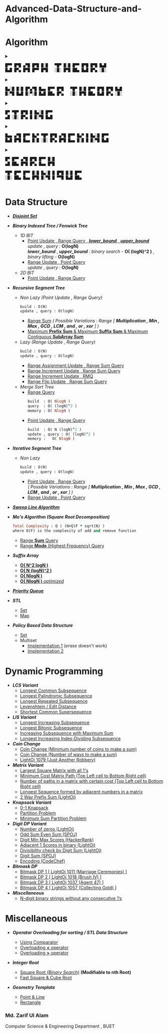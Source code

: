 # Advanced-Data-Structure-and-Algorithm

# Algorithm

<details>
<summary>  
    
```c++
█▀▀ █▀█ ▄▀█ █▀█ █░█   ▀█▀ █░█ █▀▀ █▀█ █▀█ █▄█
█▄█ █▀▄ █▀█ █▀▀ █▀█   ░█░ █▀█ ██▄ █▄█ █▀▄ ░█░
```
</summary>

* ***Graph Traversal***
  * BFS
    * [Single Source BFS](https://github.com/zarif98sjs/Advanced-Data-Structure-and-Algorithm/blob/master/Algorithm/01%20BFS.cpp) 
    * [Multi Source BFS](https://github.com/zarif98sjs/Advanced-Data-Structure-and-Algorithm/blob/master/Algorithm/37%20Multisource%20BFS.cpp)
  * [DFS](https://github.com/zarif98sjs/Advanced-Data-Structure-and-Algorithm/blob/master/Algorithm/02%20DFS.cpp)
* ***Single Source Shortest Path (SSSP)***
  * [Dijkstra](https://github.com/zarif98sjs/Advanced-Data-Structure-and-Algorithm/blob/master/Algorithm/03%20Dijkstra%20%5BSingle%20Source%20Shortest%20Path%5D.cpp)
  * [Bellman Ford](https://github.com/zarif98sjs/Advanced-Data-Structure-and-Algorithm/blob/master/Algorithm/04%20Bellman%20Ford%20%5BSingle%20Source%20Shortest%20Path%5D.cpp)
* ***All Pair Shortest Path (APSP)***
  * [Floyd Warshall](https://github.com/zarif98sjs/Advanced-Data-Structure-and-Algorithm/blob/master/Algorithm/05%20Floyd%20Warshall%20%5BAll%20Pair%20Shortest%20Path%5D.cpp)
  * [Johnson](https://github.com/zarif98sjs/Advanced-Data-Structure-and-Algorithm/blob/master/Algorithm/06%20Johnson%20%5BAll%20Pair%20Shortest%20Path%5D.cpp)
* ***Minimum Spanning Tree***
  * [Prim-Jarnik](https://github.com/zarif98sjs/Advanced-Data-Structure-and-Algorithm/blob/master/Algorithm/07%20Prim's%20MST.cpp)
  * [Kruskal](https://github.com/zarif98sjs/Advanced-Data-Structure-and-Algorithm/blob/master/Algorithm/08%20Kruskal's%20MST.cpp)
* ***Cycle***
  * Cycle Check
    * [**Unirected Graph**](https://github.com/zarif98sjs/Advanced-Data-Structure-and-Algorithm/blob/master/Algorithm/40%20Cycle%20Check.cpp)
    * **Directed graph**
      1. [Colouring](https://github.com/zarif98sjs/Advanced-Data-Structure-and-Algorithm/blob/master/Algorithm/41%20Cycle%20Check%20Directed.cpp)
      2. [Top Sort](https://github.com/zarif98sjs/Advanced-Data-Structure-and-Algorithm/blob/master/Algorithm/41.2%20Cycle%20Check%20Directed%202.cpp)
  * [Odd Cycle existence / Bipartite / Bicolorable check](https://github.com/zarif98sjs/Advanced-Data-Structure-and-Algorithm/blob/master/Algorithm/39%20Bipartite%20check.cpp)
* ***Articulation***
  * [Articulation Point](https://github.com/zarif98sjs/Advanced-Data-Structure-and-Algorithm/blob/master/Algorithm/10%20Articulation%20Point.cpp)
  * [Articulation Bridge](https://github.com/zarif98sjs/Advanced-Data-Structure-and-Algorithm/blob/master/Algorithm/11%20Articulation%20Bridge.cpp)
  * [Biconnected Components](https://github.com/zarif98sjs/Advanced-Data-Structure-and-Algorithm/blob/master/Algorithm/14%20Biconnected%20Components.cpp)
  * [Bridge Tree](https://github.com/zarif98sjs/Advanced-Data-Structure-and-Algorithm/blob/master/Algorithm/15%20Bridge%20Tree.cpp)
* [***Euler Tour***](https://github.com/zarif98sjs/Advanced-Data-Structure-and-Algorithm/blob/master/Algorithm/48%20Euler%20Tour.cpp)
* ***DP***
  * [Subtree Size](https://github.com/zarif98sjs/Advanced-Data-Structure-and-Algorithm/blob/master/Algorithm/38%20Subtree%20Size.cpp)
* ***Miscellaneous***
  * [Topological Sort](https://github.com/zarif98sjs/Advanced-Data-Structure-and-Algorithm/blob/master/Algorithm/12%20Topological%20Sort.cpp)
  * [Strongly Connected Component (SCC)](https://github.com/zarif98sjs/Advanced-Data-Structure-and-Algorithm/blob/master/Algorithm/13%20Strongly%20Connected%20Component.cpp)
  * [Lowest Common Ancestor (LCA)](https://github.com/zarif98sjs/Advanced-Data-Structure-and-Algorithm/blob/master/Algorithm/09%20Lowest%20Common%20Ancestor.cpp)

</details>

<details>
<summary>  
    
```c++
█▄░█ █░█ █▀▄▀█ █▄▄ █▀▀ █▀█   ▀█▀ █░█ █▀▀ █▀█ █▀█ █▄█
█░▀█ █▄█ █░▀░█ █▄█ ██▄ █▀▄   ░█░ █▀█ ██▄ █▄█ █▀▄ ░█░
```
</summary>

* ***Power & Modulus***
  * [Power](https://github.com/zarif98sjs/Advanced-Data-Structure-and-Algorithm/blob/master/Algorithm/18%20Power.cpp)
  * [Big Mod](https://github.com/zarif98sjs/Advanced-Data-Structure-and-Algorithm/blob/master/Algorithm/19%20BigMod.cpp)
  * [Inverse Mod](https://github.com/zarif98sjs/Advanced-Data-Structure-and-Algorithm/blob/master/Algorithm/20%20InvMod.cpp)
* [***Extended Euclidean Algorithm***](https://github.com/zarif98sjs/Advanced-Data-Structure-and-Algorithm/blob/master/Algorithm/28%20Extended%20Euclid.cpp)
* [***nCr***](https://github.com/zarif98sjs/Advanced-Data-Structure-and-Algorithm/blob/master/Algorithm/21%20nCr.cpp)
* ***Sieve of Eratosthenes***
  * [General Sieve](https://github.com/zarif98sjs/Advanced-Data-Structure-and-Algorithm/blob/master/Algorithm/22%20Sieve%20of%20Eratosthenes.cpp) : **O( N log(logN) )** , *Memory* : **O(N)**
  * [Bit Sieve](https://github.com/zarif98sjs/Advanced-Data-Structure-and-Algorithm/blob/master/Algorithm/23%20Bit%20Sieve.cpp) : **O( N log(logN) )** , *Memory* : **N bit**
  * [Segmented Sieve](https://github.com/zarif98sjs/Advanced-Data-Structure-and-Algorithm/blob/master/Algorithm/24%20Segmented%20Sieve.cpp) : **O( (R-L+1) log(logR) + sqrt(R) log(log(sqrt(R))) )** , *Memory* : **O(R-L+1)**
* ***Prime Factorization***
  * [Using all primes](https://github.com/zarif98sjs/Advanced-Data-Structure-and-Algorithm/blob/master/Algorithm/25%20Prime%20Factorization.cpp) : **O( (sqrt(N)/log(sqrt(N)) * logN )**
  * [Using only smallest prime factor](https://github.com/zarif98sjs/Advanced-Data-Structure-and-Algorithm/blob/master/Algorithm/35%20Prime%20Factorization%20using%20SPF.cpp) : **O(logN)**
* ***Divisors***
  * [Number of Divisors](https://github.com/zarif98sjs/Advanced-Data-Structure-and-Algorithm/blob/master/Algorithm/26%20Divisors.cpp)
  * [Cumulative Sum of Number of Divisors](https://github.com/zarif98sjs/Advanced-Data-Structure-and-Algorithm/blob/master/Algorithm/26%20Divisors.cpp)
  * [Sum of Divisors](https://github.com/zarif98sjs/Advanced-Data-Structure-and-Algorithm/blob/master/Algorithm/26%20Divisors.cpp)
  * [Cumulative Sum of Sum of Divisors](https://github.com/zarif98sjs/Advanced-Data-Structure-and-Algorithm/blob/master/Algorithm/26%20Divisors.cpp)
  * [All Prime Divisors](https://github.com/zarif98sjs/Advanced-Data-Structure-and-Algorithm/blob/master/Algorithm/36%20Find%20All%20Prime%20Divisors%20of%20N.cpp) 
    : **O( sqrt (N) )**
* [***Euler Totient***](https://github.com/zarif98sjs/Advanced-Data-Structure-and-Algorithm/blob/master/Algorithm/27%20Euler%20Totient.cpp)
* ***Linear Diophantine***
  * [2 Variable](https://github.com/zarif98sjs/Advanced-Data-Structure-and-Algorithm/blob/master/Algorithm/29%20Linear_Diophantine.cpp)
  * [3 Variable](https://github.com/zarif98sjs/Advanced-Data-Structure-and-Algorithm/blob/master/Algorithm/31%20Linear%20Diophantine%20(3%20variable).cpp)
  * [Number of solutions in a range](https://github.com/zarif98sjs/Advanced-Data-Structure-and-Algorithm/blob/master/Algorithm/30%20Linear%20Diophantine%20(Number%20of%20solution%20in%20a%20range).cpp)
* [***Highest Composite Number***](https://github.com/zarif98sjs/Advanced-Data-Structure-and-Algorithm/blob/master/Algorithm/32%20Highest%20Composite%20Number.cpp)
* [***Factorials***](https://github.com/zarif98sjs/Advanced-Data-Structure-and-Algorithm/blob/master/Algorithm/33%20Factorials.cpp)
  * Number of digits in N factorial
  * Prime Factorization of N Factorial O(N*log(N))
  * Find the first K digits of N!
* [***Chinese Remainder Theorem***](https://github.com/zarif98sjs/Advanced-Data-Structure-and-Algorithm/blob/master/Algorithm/34%20Chinese%20Remainder%20Theorem.cpp)

</details>

 
<details>
<summary>  
    
```c++
█▀ ▀█▀ █▀█ █ █▄░█ █▀▀
▄█ ░█░ █▀▄ █ █░▀█ █▄█
```
</summary>
    
 * [***Suffix Array***](https://github.com/zarif98sjs/Advanced-Data-Structure-and-Algorithm/blob/master/Data%20Structure/23%20Suffix%20Array%204.cpp) : **O( NlogN )**
 * [***Longest Common Prefix (LCP) Array Construction***](https://github.com/zarif98sjs/Advanced-Data-Structure-and-Algorithm/blob/master/Algorithm/43%20Longest%20Common%20Prefix.cpp) : **O(N)**
 * [***Prefix Function (KMP ALgorithm)***](https://github.com/zarif98sjs/Advanced-Data-Structure-and-Algorithm/blob/master/Algorithm/44%20Prefix%20Function%20KMP.cpp) : **O(N)**
</details>

<details>
<summary>  
    
```c++
█▄▄ ▄▀█ █▀▀ █▄▀ ▀█▀ █▀█ ▄▀█ █▀▀ █▄▀ █ █▄░█ █▀▀
█▄█ █▀█ █▄▄ █░█ ░█░ █▀▄ █▀█ █▄▄ █░█ █ █░▀█ █▄█
```
</summary>
 
  * ***N Queen***
    * [Easy to Understand](https://github.com/zarif98sjs/Advanced-Data-Structure-and-Algorithm/blob/master/Algorithm/45%20Backtrack%20N%20Queen.cpp)
    * [Optimized](https://github.com/zarif98sjs/Advanced-Data-Structure-and-Algorithm/blob/master/Algorithm/46%20Backtrack%20N%20Queen%20Optimized.cpp)
  * [***Knight's Tour***](https://github.com/zarif98sjs/Advanced-Data-Structure-and-Algorithm/blob/master/Algorithm/47%20Backtrack%20Knight's%20Tour.cpp)
 
</details>

<details>
<summary>  
    
```c++
█▀ █▀▀ ▄▀█ █▀█ █▀▀ █░█  
▄█ ██▄ █▀█ █▀▄ █▄▄ █▀█  

▀█▀ █▀▀ █▀▀ █░█ █▄░█ █ █▀█ █░█ █▀▀
░█░ ██▄ █▄▄ █▀█ █░▀█ █ ▀▀█ █▄█ ██▄
```
</summary>
 
  * ***Binary Search*** 
    * [*lower_bound* , *upper_bound* implementation](https://github.com/zarif98sjs/Advanced-Data-Structure-and-Algorithm/blob/master/Algorithm/42%20Binary%20Search.cpp)
    * [Solve Equation](https://github.com/zarif98sjs/Advanced-Data-Structure-and-Algorithm/blob/master/Algorithm/16%20Binary%20Search%20(Eqn%20Solve).cpp)
    * [Meet In The Middle](https://github.com/zarif98sjs/Advanced-Data-Structure-and-Algorithm/blob/master/Algorithm/17%20Binary%20Search%20(Meet%20In%20The%20Middle).cpp)
   
</details>
  

# Data Structure

* [***Disjoint Set***](https://github.com/zarif98sjs/Advanced-Data-Structure-and-Algorithm/blob/master/Data%20Structure/12%20Disjoint%20Set.cpp)

* ***Binary Indexed Tree / Fenwick Tree***
  * *1D BIT*
    * [Point Update , Range Query , ***lower_bound*** , ***upper_bound*** ](https://github.com/zarif98sjs/Advanced-Data-Structure-and-Algorithm/blob/master/Data%20Structure/01%20BIT%20(POINT%20update%20%2C%20RANGE%20query).cpp)  
    *update* , *query* : **O(logN)**   
    ***lower_bound*** , ***upper_bound*** : *binary search* - **O( (logN)^2 )**  , *binary lifting* - **O(logN)**
    * [Range Update , Point Query](https://github.com/zarif98sjs/Advanced-Data-Structure-and-Algorithm/blob/master/Data%20Structure/02%20BIT%20(RANGE%20update%20%2C%20POINT%20query).cpp)  
    *update* , *query* : **O(logN)**   
  * *2D BIT*
    * [Point Update , Range Query](https://github.com/zarif98sjs/Advanced-Data-Structure-and-Algorithm/blob/master/Data%20Structure/10%202D%20BIT%20(POINT%20update%2C%20RANGE%20query).cpp)
    
* ***Recursive Segment Tree***
  * *Non Lazy (Point Update , Range Query)*
     ```ruby
     build : O(N) 
     update , query : O(logN)
     ```
    * [Range Sum](https://github.com/zarif98sjs/Advanced-Data-Structure-and-Algorithm/blob/master/Data%20Structure/03%20Segment%20Tree%20(POINT%20update%20%2C%20RANGE%20query).cpp) *( Possible Variations : Range [ **Multiplication , Min , Max , GCD , LCM , and , or , xor** ] )*
    * [Maximum **Prefix Sum** & Maximum **Suffix Sum** & Maximum Contiguous **SubArray Sum**](https://github.com/zarif98sjs/Advanced-Data-Structure-and-Algorithm/blob/master/Data%20Structure/13%20Segment%20Tree%20Max%20Prefix_Suffix_SubArray%20Sum.cpp)
  * *Lazy (Range Update , Range Query)* 
     ```ruby
     build : O(N) 
     update , query : O(logN)
     ```
    * [Range Assignment Update , Range Sum Query](https://github.com/zarif98sjs/Advanced-Data-Structure-and-Algorithm/blob/master/Data%20Structure/24%20SegmentTreeLazy%20(Range%20Assignment%20Update%20%2C%20Range%20Sum%20Query).cpp)
    * [Range Increment Update , Range Sum Query](https://github.com/zarif98sjs/Advanced-Data-Structure-and-Algorithm/blob/master/Data%20Structure/25%20SegmentTreeLazy%20(Range%20Increment%20Update%20%2C%20Range%20Sum%20Query).cpp)
    * [Range Increment Update , RMQ](https://github.com/zarif98sjs/Advanced-Data-Structure-and-Algorithm/blob/master/Data%20Structure/26%20SegmentTreeLazy%20(Range%20Increment%20Update%20%2C%20RMQ).cpp)
    * [Range Flip Update , Range Sum Query](https://github.com/zarif98sjs/Advanced-Data-Structure-and-Algorithm/blob/master/Data%20Structure/27%20SegmentTreeLazy%20(Range%20Flip%20Update%20%2C%20Range%20Sum%20Query).cpp)
  * *Merge Sort Tree*
    * [Range Query](https://github.com/zarif98sjs/Advanced-Data-Structure-and-Algorithm/blob/master/Data%20Structure/05%20Merge%20Sort%20Tree.cpp)  
      ```ruby
      build  : O( NlogN )
      query  : O( (logN)^2 )
      memory : O( NlogN )
      ```
    * [Point Update , Range Query](https://github.com/zarif98sjs/Advanced-Data-Structure-and-Algorithm/blob/master/Data%20Structure/19%20Merge%20Sort%20Tree%202.cpp)  
      ```ruby
      build  : O( N (logN)^2 )
      update , query : O( (logN)^2 )
      memory :   O( NlogN )
      ```
      
* ***Iterative Segment Tree***
  * *Non Lazy*
     ```ruby
     build : O(N) 
     update , query : O(logN)
     ```
    * [Point Update , Range Query](https://github.com/zarif98sjs/Advanced-Data-Structure-and-Algorithm/blob/master/Data%20Structure/28%20Iterative%20Segment%20Tree%20(Point%20Update%2CRange%20Query).cpp)  
    *( Possible Variations : Range [ **Multiplication , Min , Max , GCD , LCM , and , or , xor** ] )*
    * [Range Update , Point Query](https://github.com/zarif98sjs/Advanced-Data-Structure-and-Algorithm/blob/master/Data%20Structure/29%20Iterative%20Segment%20Tree%20(Range%20Update%2CPoint%20Query).cpp)

* [***Sweep Line Algorithm***](https://github.com/zarif98sjs/Advanced-Data-Structure-and-Algorithm/blob/master/Data%20Structure/06%20Sweep%20Line%20Algorithm.cpp)
* ***Mo's Algorithm (Square Root Decomposition)***
    ```ruby
    Total Complexity : O ( (N+Q)F * sqrt(N) )
    where O(F) is the complexity of add and remove function
    ```
  * [Range **Sum** Query](https://github.com/zarif98sjs/Advanced-Data-Structure-and-Algorithm/blob/master/Data%20Structure/07%20Mo's%20Algo%20(RANGE%20sum%20query).cpp)
  * [Range **Mode** (Highest Frequency) Query](https://github.com/zarif98sjs/Advanced-Data-Structure-and-Algorithm/blob/master/Data%20Structure/09%20Mo's%20Algo%20(RANGE%20mode%20query%20Optimized).cpp)
* ***Suffix Array***
  * [**O( N^2 logN )**](https://github.com/zarif98sjs/Advanced-Data-Structure-and-Algorithm/blob/master/Data%20Structure/20%20Suffix%20Array%201.cpp)
  * [**O( N (logN)^2 )**](https://github.com/zarif98sjs/Advanced-Data-Structure-and-Algorithm/blob/master/Data%20Structure/21%20Suffix%20Array%202.cpp)
  * [**O( NlogN )**](https://github.com/zarif98sjs/Advanced-Data-Structure-and-Algorithm/blob/master/Data%20Structure/22%20Suffix%20Array%203.cpp)
  * [**O( NlogN )** *optimized*](https://github.com/zarif98sjs/Advanced-Data-Structure-and-Algorithm/blob/master/Data%20Structure/23%20Suffix%20Array%204.cpp)
* [***Priority Queue***](https://github.com/zarif98sjs/Advanced-Data-Structure-and-Algorithm/blob/master/Data%20Structure/11%20Priority%20Queue%20Implementation.cpp)
* ***STL***
  * [Set](https://github.com/zarif98sjs/Advanced-Data-Structure-and-Algorithm/blob/master/Data%20Structure/14%20STL%20Set.cpp)
  * [Map](https://github.com/zarif98sjs/Advanced-Data-Structure-and-Algorithm/blob/master/Data%20Structure/15%20STL%20Map.cpp)
* ***Policy Based Data Structure***
  * [Set](https://github.com/zarif98sjs/Advanced-Data-Structure-and-Algorithm/blob/master/Data%20Structure/16%20PBDS%20Set.cpp)
  * Multiset
    * [Implementation 1](https://github.com/zarif98sjs/Advanced-Data-Structure-and-Algorithm/blob/master/Data%20Structure/17%20PBDS%20Multiset.cpp) (*erase* doesn't work)
    * [Implementation 2](https://github.com/zarif98sjs/Advanced-Data-Structure-and-Algorithm/blob/master/Data%20Structure/18%20PBDS%20Multiset%202.cpp)

  
# Dynamic Programming

* ***LCS Variant***
  * [Longest Common Subsequence](https://github.com/zarif98sjs/Advanced-Data-Structure-and-Algorithm/blob/master/Dynamic%20Programming/01%20LCS.cpp)
  * [Longest Palindromic Subsequence](https://github.com/zarif98sjs/Advanced-Data-Structure-and-Algorithm/blob/master/Dynamic%20Programming/02%20LPS.cpp)
  * [Longest Repeated Subsequence](https://github.com/zarif98sjs/Advanced-Data-Structure-and-Algorithm/blob/master/Dynamic%20Programming/03%20LRS.cpp)
  * [Levenshtein / Edit Distance](https://github.com/zarif98sjs/Advanced-Data-Structure-and-Algorithm/blob/master/Dynamic%20Programming/04%20Levenshtein%20or%20Edit%20Distance.cpp)
  * [Shortest Common Supersequence](https://github.com/zarif98sjs/Advanced-Data-Structure-and-Algorithm/blob/master/Dynamic%20Programming/08%20Shortest%20Common%20Supersequence.cpp)
* ***LIS Variant***
  * [Longest Increasing Subsequence](https://github.com/zarif98sjs/Advanced-Data-Structure-and-Algorithm/blob/master/Dynamic%20Programming/05%20LIS.cpp)
  * [Longest Bitonic Subsequence](https://github.com/zarif98sjs/Advanced-Data-Structure-and-Algorithm/blob/master/Dynamic%20Programming/09%20Longest%20Bitonic%20Subsequence.cpp)
  * [Increasing Subsequence with Maximum Sum](https://github.com/zarif98sjs/Advanced-Data-Structure-and-Algorithm/blob/master/Dynamic%20Programming/10%20Increasing%20Subsequence%20with%20Maximum%20Sum.cpp)
  * [Longest Increasing Index-Dividing Subsequence](https://github.com/zarif98sjs/Advanced-Data-Structure-and-Algorithm/blob/master/Dynamic%20Programming/32%20Longest%20increasing%20index%20dividing%20subsequence.cpp)
* ***Coin Change*** 
  * [Coin Change (Minimum number of coins to make a sum)](https://github.com/zarif98sjs/Advanced-Data-Structure-and-Algorithm/blob/master/Dynamic%20Programming/06%20Coin%20Change(Min%20Coin).cpp)
  * [Coin Change (Number of ways to make a sum)](https://github.com/zarif98sjs/Advanced-Data-Structure-and-Algorithm/blob/master/Dynamic%20Programming/07%20Coin%20Change(Num.%20of%20Ways).cpp)
  * [LightOj 1079 (Just Another Robbery)](https://github.com/zarif98sjs/Advanced-Data-Structure-and-Algorithm/blob/master/Dynamic%20Programming/31%20Coin%20Change%20Varient%20%5BLightOj%201079%20Just%20Another%20Robbery%5D.cpp)
* ***Matrix Variant***
  * [Largest Square Matrix with all 1's](https://github.com/zarif98sjs/Advanced-Data-Structure-and-Algorithm/blob/master/Dynamic%20Programming/11%20Largest%20Square%20Matrix%20with%20all%201.cpp)
  * [Minimum Cost Matrix Path (Top Left cell to Bottom Right cell)](https://github.com/zarif98sjs/Advanced-Data-Structure-and-Algorithm/blob/master/Dynamic%20Programming/12%20Minimum%20Cost%20Matrix%20Path.cpp)
  * [Number of paths in a matrix with certain cost (Top Left cell to Bottom Right cell)](https://github.com/zarif98sjs/Advanced-Data-Structure-and-Algorithm/blob/master/Dynamic%20Programming/14%20Number%20of%20Paths%20with%20certain%20cost.cpp)
  * [Longest Sequence formed by adjacent numbers in a matrix](https://github.com/zarif98sjs/Advanced-Data-Structure-and-Algorithm/blob/master/Dynamic%20Programming/13%20Longest%20Sequence%20by%20Adjacent%20Numbers.cpp)
  * [2 Way Prefix Sum (LightOj)](https://github.com/zarif98sjs/Advanced-Data-Structure-and-Algorithm/blob/master/Dynamic%20Programming/26%202%20Way%20Prefix%20Sum.cpp)
* ***Knapsack Variant***
  * [0-1 Knapsack](https://github.com/zarif98sjs/Advanced-Data-Structure-and-Algorithm/blob/master/Dynamic%20Programming/15%200-1%20Knapsack.cpp)
  * [Partition Problem](https://github.com/zarif98sjs/Advanced-Data-Structure-and-Algorithm/blob/master/Dynamic%20Programming/16%20Partition%20Problem.cpp)
  * [Minimum Sum Partition Problem](https://github.com/zarif98sjs/Advanced-Data-Structure-and-Algorithm/blob/master/Dynamic%20Programming/17%20Minimum%20Sum%20Partition%20Problem.cpp)
* ***Digit DP Variant***
  * [Number of zeros (LightOj)](https://github.com/zarif98sjs/Advanced-Data-Structure-and-Algorithm/blob/master/Dynamic%20Programming/19%20Number%20of%20zeros.cpp)
  * [Odd Sum Even Sum (SPOJ)](https://github.com/zarif98sjs/Advanced-Data-Structure-and-Algorithm/blob/master/Dynamic%20Programming/20%20Odd%20Sum%20Even%20Sum.cpp)
  * [Digit Min Max Scores (HackerRank)](https://github.com/zarif98sjs/Advanced-Data-Structure-and-Algorithm/blob/master/Dynamic%20Programming/21%20Digit%20Min%20Max%20Scores.cpp)
  * [Adjacent 1 Scores in binary (LightOj)](https://github.com/zarif98sjs/Advanced-Data-Structure-and-Algorithm/blob/master/Dynamic%20Programming/22%20Adjacent%201%20Scores%20in%20binary.cpp)
  * [Divisibility check by Digit Sum (LightOj)](https://github.com/zarif98sjs/Advanced-Data-Structure-and-Algorithm/blob/master/Dynamic%20Programming/23%20Divisibility%20check%20by%20Digit%20Sum.cpp)
  * [Digit Sum (SPOJ)](https://github.com/zarif98sjs/Advanced-Data-Structure-and-Algorithm/blob/master/Dynamic%20Programming/24%20Digit%20Sum.cpp)
  * [Encoding (CodeChef)](https://github.com/zarif98sjs/Advanced-Data-Structure-and-Algorithm/blob/master/Dynamic%20Programming/25%20CHEF_LONG%20ENCODING.cpp)
* ***Bitmask DP***
  * [Bitmask DP 1 [ LightOj 1011 (Marriage Ceremonies) ]](https://github.com/zarif98sjs/Advanced-Data-Structure-and-Algorithm/blob/master/Dynamic%20Programming/27%20Bitmask%20DP%201%20%5BLightOj%201011%20Marriage%20Ceremonies%5D.cpp)
  * [Bitmask DP 2 [ LightOj 1018 (Brush IV) ]](https://github.com/zarif98sjs/Advanced-Data-Structure-and-Algorithm/blob/master/Dynamic%20Programming/28%20Bitmask%20DP%202%20%5BLightOj%201018%20Brush%20IV%5D.cpp)
  * [Bitmask DP 3 [ LightOj 1037 (Agent 47) ]](https://github.com/zarif98sjs/Advanced-Data-Structure-and-Algorithm/blob/master/Dynamic%20Programming/29%20Bitmask%20DP%203%20%5BLightOj%201037%20Agent%2047%5D.cpp)
  * [Bitmask DP 4 [ LightOj 1057 (Collecting Gold) ]](https://github.com/zarif98sjs/Advanced-Data-Structure-and-Algorithm/blob/master/Dynamic%20Programming/30%20Bitmask%20DP%204%20%5BLightOj%201057%20Collecting%20Gold%5D.cpp)
* ***Miscellaneous***
  * [N-digit binary strings without any consecutive 1’s](https://github.com/zarif98sjs/Advanced-Data-Structure-and-Algorithm/blob/master/Dynamic%20Programming/18%20Count%20N%20digit%20binary%20string%20without%20consecutive%201's.cpp)
  
# Miscellaneous
 * ***Operator Overloading for sorting / STL Data Structure***
   * [Using Comparator](https://github.com/zarif98sjs/Advanced-Data-Structure-and-Algorithm/blob/master/Miscellaneous/01%20Operator%20Overloading%20for%20Sorting%20(Part%201).cpp)
   * [Overloading **<** operator](https://github.com/zarif98sjs/Advanced-Data-Structure-and-Algorithm/blob/master/Miscellaneous/01%20Operator%20Overloading%20for%20Sorting%20(Part%202).cpp)
   * [Overloading **>** operator](https://github.com/zarif98sjs/Advanced-Data-Structure-and-Algorithm/blob/master/Miscellaneous/01%20Operator%20Overloading%20for%20Sorting%20(Part%203).cpp)
   
 * ***Integer Root***
   * [Square Root *(Binary Search)*](https://github.com/zarif98sjs/Advanced-Data-Structure-and-Algorithm/blob/master/Miscellaneous/04%20Square%20Root%20Binary%20Search.cpp) **(Modifiable to nth Root)**
   * [Fast Square & Cube Root](https://github.com/zarif98sjs/Advanced-Data-Structure-and-Algorithm/blob/master/Miscellaneous/05%20Fast%20Integer%20Cube%20and%20Square%20Root.cpp)
 
 * ***Geometry Template***
   * [Point & Line](https://github.com/zarif98sjs/Advanced-Data-Structure-and-Algorithm/blob/master/Miscellaneous/02%20Geometry%20Template%20(Point%20%26%20Line).cpp)
   * [Rectangle](https://github.com/zarif98sjs/Advanced-Data-Structure-and-Algorithm/blob/master/Miscellaneous/03%20Geometry%20Template%20(Rectangle).cpp)
  


### Md. Zarif Ul Alam
Computer Science & Engineering Department , BUET
